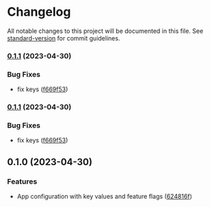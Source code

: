 # Changelog

All notable changes to this project will be documented in this file. See [standard-version](https://github.com/conventional-changelog/standard-version) for commit guidelines.

### [0.1.1](https://github-vivi/vivitian930/terraform-azurerm-app-config/compare/v0.1.0...v0.1.1) (2023-04-30)


### Bug Fixes

* fix keys ([f669f53](https://github-vivi/vivitian930/terraform-azurerm-app-config/commit/f669f5329d857e442ad6b5747c04d8822bea50ab))

### [0.1.1](https://github-vivi/vivitian930/terraform-azurerm-app-config/compare/v0.1.0...v0.1.1) (2023-04-30)


### Bug Fixes

* fix keys ([f669f53](https://github-vivi/vivitian930/terraform-azurerm-app-config/commit/f669f5329d857e442ad6b5747c04d8822bea50ab))

## 0.1.0 (2023-04-30)


### Features

* App configuration with key values and feature flags ([624816f](https://github-vivi/vivitian930/terraform-azurerm-app-config/commit/624816fe06794d344d5f341c0a007d513c3c0f36))
